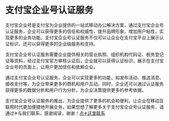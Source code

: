 # 支付宝企业号认证服务

支付宝企业号是支付宝为企业提供的一站式移动办公解决方案，通过支付宝企业号认证服务，企业可以获得更多的信任和权威性，提升品牌形象，增加用户粘性，实现更多的业务功能。支付宝企业号认证服务不仅可以让企业在支付宝平台上展示认证标识，还可以获得更多的企业级服务和支持。

支付宝企业号认证服务需要企业提供相关的营业执照、组织机构代码证、税务登记证等资料，经过支付宝官方审核认证后，企业就可以获得认证标识，展示在支付宝企业号的页面上，让用户更加信任和依赖企业。

通过支付宝企业号认证服务，企业可以实现更多的功能，如发布活动、推送消息、接收支付等，为企业带来更多的商机和用户互动。同时，企业还可以通过认证服务获得更多的数据分析和用户行为分析，为企业决策提供更多的参考依据。

支付宝企业号认证服务的推出，为企业提供了更多的机会和便利，让企业在移动互联网时代更加便捷地开展业务。如果您想了解更多关于支付宝企业号认证服务，请通过✈与我们联系，感谢阅读，谢谢！[点✈这里联系](https://lm.k02.cc)
